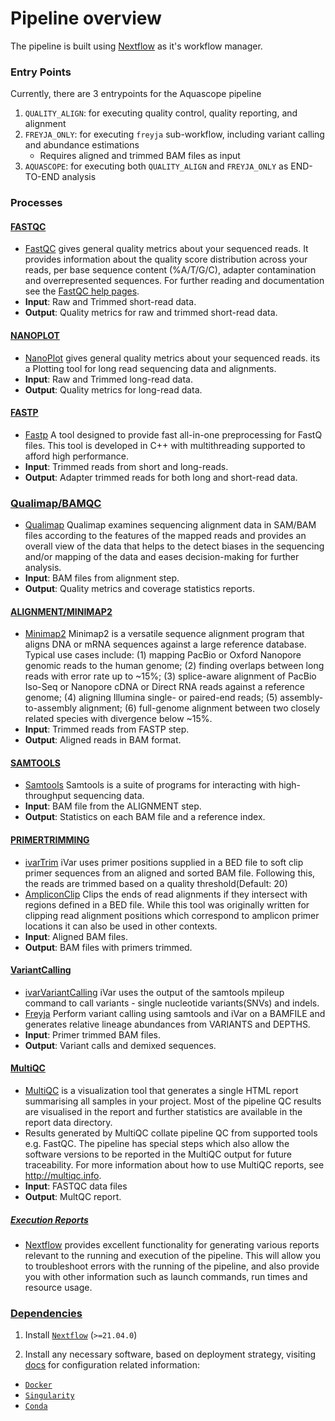 # Pipeline overview

The pipeline is built using [Nextflow](https://www.nextflow.io/) as it's workflow manager.

### Entry Points

Currently, there are 3 entrypoints for the Aquascope pipeline

1. `QUALITY_ALIGN`: for executing quality control, quality reporting, and alignment
2. `FREYJA_ONLY`: for executing `freyja` sub-workflow, including variant calling and abundance estimations
    - Requires aligned and trimmed BAM files as input
4. `AQUASCOPE`: for executing both `QUALITY_ALIGN` and `FREYJA_ONLY` as END-TO-END analysis

### Processes

#### [FASTQC](#fastqc)
- [FastQC](http://www.bioinformatics.babraham.ac.uk/projects/fastqc/) gives general quality metrics about your sequenced reads. It provides information about the quality score distribution across your reads, per base sequence content (%A/T/G/C), adapter contamination and overrepresented sequences. For further reading and documentation see the [FastQC help pages](http://www.bioinformatics.babraham.ac.uk/projects/fastqc/Help/).
- **Input**: Raw and Trimmed short-read data.
- **Output**: Quality metrics for raw and trimmed short-read data.

#### [NANOPLOT](#nanoplot)
- [NanoPlot](https://github.com/wdecoster/NanoPlot) gives general quality metrics about your sequenced reads. its a Plotting tool for long read sequencing data and alignments.
- **Input**: Raw and Trimmed long-read data.
- **Output**: Quality metrics for long-read data.

#### [FASTP](#fastp)
- [Fastp](https://github.com/OpenGene/fastp) A tool designed to provide fast all-in-one preprocessing for FastQ files. This tool is developed in C++ with multithreading supported to afford high performance.
- **Input**: Trimmed reads from short and long-reads.
- **Output**: Adapter trimmed reads for both long and short-read data.

### [Qualimap/BAMQC](#qualimap-bamqc)
- [Qualimap](http://qualimap.conesalab.org/) Qualimap examines sequencing alignment data in SAM/BAM files according to the features of the mapped reads and provides an overall view of the data that helps to the detect biases in the sequencing and/or mapping of the data and eases decision-making for further analysis.
- **Input**: BAM files from alignment step.
- **Output**: Quality metrics and coverage statistics reports.

#### [ALIGNMENT/MINIMAP2](#alignment-minimap2)
- [Minimap2](https://github.com/lh3/minimap2) Minimap2 is a versatile sequence alignment program that aligns DNA or mRNA sequences against a large reference database. Typical use cases include: (1) mapping PacBio or Oxford Nanopore genomic reads to the human genome; (2) finding overlaps between long reads with error rate up to ~15%; (3) splice-aware alignment of PacBio Iso-Seq or Nanopore cDNA or Direct RNA reads against a reference genome; (4) aligning Illumina single- or paired-end reads; (5) assembly-to-assembly alignment; (6) full-genome alignment between two closely related species with divergence below ~15%.
- **Input**: Trimmed reads from FASTP step.
- **Output**: Aligned reads in BAM format.

#### [SAMTOOLS](#samtools)
- [Samtools](http://www.htslib.org/) Samtools is a suite of programs for interacting with high-throughput sequencing data.
- **Input**: BAM file from the ALIGNMENT step.
- **Output**: Statistics on each BAM file and a reference index.

#### [PRIMERTRIMMING](#AmpliconClip_and_iVar_Trimming)
- [ivarTrim](https://andersen-lab.github.io/ivar/html/manualpage.html) iVar uses primer positions supplied in a BED file to soft clip primer sequences from an aligned and sorted BAM file. Following this, the reads are trimmed based on a quality threshold(Default: 20)
- [AmpliconClip](http://www.htslib.org/doc/samtools-ampliconclip.html) Clips the ends of read alignments if they intersect with regions defined in a BED file. While this tool was originally written for clipping read alignment positions which correspond to amplicon primer locations it can also be used in other contexts. 
- **Input**: Aligned BAM files.
- **Output**: BAM files with primers trimmed.

#### [VariantCalling](#ivar_and_freyja_variant_calling)
- [ivarVariantCalling](https://andersen-lab.github.io/ivar/html/manualpage.html) iVar uses the output of the samtools mpileup command to call variants - single nucleotide variants(SNVs) and indels.
- [Freyja](https://github.com/andersen-lab/Freyja) Perform variant calling using samtools and iVar on a BAMFILE and generates relative lineage abundances from VARIANTS and DEPTHS.
- **Input**: Primer trimmed BAM files.
- **Output**: Variant calls and demixed sequences.

#### [MultiQC](#multiqc)

- [MultiQC](http://multiqc.info) is a visualization tool that generates a single HTML report summarising all samples in your project. Most of the pipeline QC results are visualised in the report and further statistics are available in the report data directory.
- Results generated by MultiQC collate pipeline QC from supported tools e.g. FastQC. The pipeline has special steps which also allow the software versions to be reported in the MultiQC output for future traceability. For more information about how to use MultiQC reports, see <http://multiqc.info>.
- **Input**: FASTQC data files
- **Output**: MultQC report.

##### [Execution Reports](#pipeline-information) 
- [Nextflow](https://www.nextflow.io/docs/latest/tracing.html) provides excellent functionality for generating various reports relevant to the running and execution of the pipeline. This will allow you to troubleshoot errors with the running of the pipeline, and also provide you with other information such as launch commands, run times and resource usage.

### [Dependencies](#dependencies)
1. Install [`Nextflow`](https://www.nextflow.io/docs/latest/getstarted.html#installation) (`>=21.04.0`)

2. Install any necessary software, based on deployment strategy, visiting [docs](https://nf-co.re/usage/configuration#basic-configuration-profiles) for configuration related information: 

- [`Docker`](https://docs.docker.com/engine/installation/)
- [`Singularity`](https://www.sylabs.io/guides/3.0/user-guide/)
- [`Conda`](https://conda.io/miniconda.html) 
